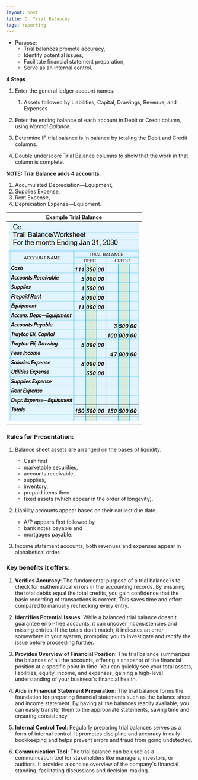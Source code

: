 ```yaml
---
layout: post
title: D. Trial Balances
tags: reporting
---
```


- Purpose:   
   - Trial balances promote accuracy,   
   - Identify potential issues,   
   - Facilitate financial statement preparation,  
   - Serve as an internal control.   

**4 Steps**

1. Enter the general ledger account names.   
   1. Assets followed by Liabilities, Capital, Drawings, Revenue, and Expenses

2. Enter the ending balance of each account in Debit or Credit column, using *Normal Balance*.   

3. Determine IF trial balance is in balance by totaling the Debit and Credit columns.   

4. Double underscore Trial Balance columns to show that the work in that column is complete.   

**NOTE: Trial Balance adds 4 accounts**:  
  1. Accumulated Depreciation—Equipment,  
  2. Supplies Expense,  
  3. Rent Expense,  
  4. Depreciation Expense—Equipment.     

|Example Trial Balance|
|:-:|
|![](/assets/mc-graw-accounting-course/images/example.trial.balance.png)|


### Rules for Presentation:

1. Balance sheet assets are arranged on the bases of liquidity. 
   - Cash first
   - marketable securities, 
   - accounts receivable, 
   - supplies, 
   - inventory, 
   - prepaid items then 
   - fixed assets (which appear in the order of longevity).     

2. Liability accounts appear based on their earliest due date.   
   -  A/P appears first followed by 
   -  bank notes payable and 
   -  mortgages payable.   

3. Income statement accounts, both revenues and expenses appear in alphabetical order.   


### Key benefits it offers:

1. **Verifies Accuracy**: The fundamental purpose of a trial balance is to check for mathematical errors in the accounting records. By ensuring the total debits equal the total credits, you gain confidence that the basic recording of transactions is correct. This saves time and effort compared to manually rechecking every entry.

2. **Identifies Potential Issues**: While a balanced trial balance doesn't guarantee error-free accounts, it can uncover inconsistencies and missing entries. If the totals don't match, it indicates an error somewhere in your system, prompting you to investigate and rectify the issue before proceeding further.

3. **Provides Overview of Financial Position**: The trial balance summarizes the balances of all the accounts, offering a snapshot of the financial position at a specific point in time. You can quickly see your total assets, liabilities, equity, income, and expenses, gaining a high-level understanding of your business's financial health.

4. **Aids in Financial Statement Preparation**: The trial balance forms the foundation for preparing financial statements such as the balance sheet and income statement. By having all the balances readily available, you can easily transfer them to the appropriate statements, saving time and ensuring consistency.

5. **Internal Control Tool**: Regularly preparing trial balances serves as a form of internal control. It promotes discipline and accuracy in daily bookkeeping and helps prevent errors and fraud from going undetected.

6. **Communication Tool**: The trial balance can be used as a communication tool for stakeholders like managers, investors, or auditors. It provides a concise overview of the company's financial standing, facilitating discussions and decision-making.

